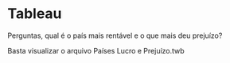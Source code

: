# Tableau

Perguntas, qual é o país mais rentável e o que mais deu prejuízo?

Basta visualizar o arquivo Países Lucro e Prejuízo.twb
